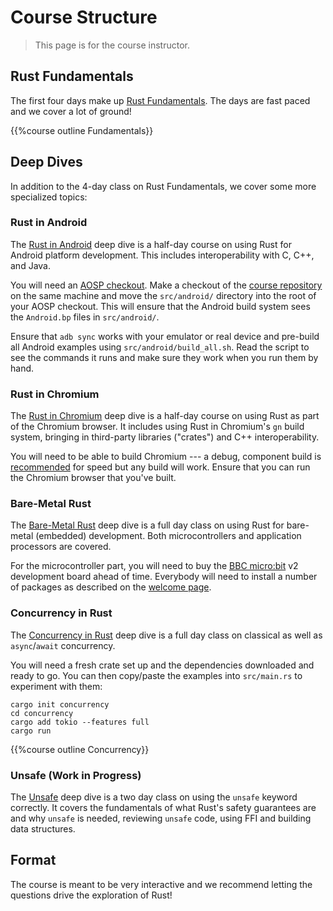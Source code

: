 # Course Structure

> This page is for the course instructor.

## Rust Fundamentals

The first four days make up [Rust Fundamentals](../welcome-day-1.md). The days
are fast paced and we cover a lot of ground!

{{%course outline Fundamentals}}

## Deep Dives

In addition to the 4-day class on Rust Fundamentals, we cover some more
specialized topics:

### Rust in Android

The [Rust in Android](../android.md) deep dive is a half-day course on using
Rust for Android platform development. This includes interoperability with C,
C++, and Java.

You will need an [AOSP checkout][1]. Make a checkout of the
[course repository][2] on the same machine and move the `src/android/` directory
into the root of your AOSP checkout. This will ensure that the Android build
system sees the `Android.bp` files in `src/android/`.

Ensure that `adb sync` works with your emulator or real device and pre-build all
Android examples using `src/android/build_all.sh`. Read the script to see the
commands it runs and make sure they work when you run them by hand.

[1]: https://source.android.com/docs/setup/download/downloading
[2]: https://github.com/google/comprehensive-rust

### Rust in Chromium

The [Rust in Chromium](../chromium.md) deep dive is a half-day course on using
Rust as part of the Chromium browser. It includes using Rust in Chromium's `gn`
build system, bringing in third-party libraries ("crates") and C++
interoperability.

You will need to be able to build Chromium --- a debug, component build is
[recommended](../chromium/setup.md) for speed but any build will work. Ensure
that you can run the Chromium browser that you've built.

### Bare-Metal Rust

The [Bare-Metal Rust](../bare-metal.md) deep dive is a full day class on using
Rust for bare-metal (embedded) development. Both microcontrollers and
application processors are covered.

For the microcontroller part, you will need to buy the
[BBC micro:bit](https://microbit.org/) v2 development board ahead of time.
Everybody will need to install a number of packages as described on the
[welcome page](../bare-metal.md).

### Concurrency in Rust

The [Concurrency in Rust](../concurrency/welcome.md) deep dive is a full day
class on classical as well as `async`/`await` concurrency.

You will need a fresh crate set up and the dependencies downloaded and ready to
go. You can then copy/paste the examples into `src/main.rs` to experiment with
them:

```shell
cargo init concurrency
cd concurrency
cargo add tokio --features full
cargo run
```

{{%course outline Concurrency}}

### Unsafe (Work in Progress)

The [Unsafe](../unsafe-deep-dive/welcome.md) deep dive is a two day class on
using the `unsafe` keyword correctly. It covers the fundamentals of what Rust's
safety guarantees are and why `unsafe` is needed, reviewing `unsafe` code, using
FFI and building data structures.

## Format

The course is meant to be very interactive and we recommend letting the
questions drive the exploration of Rust!
